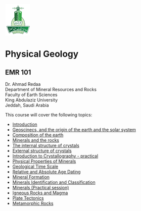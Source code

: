 <img src="images/KAU_logo.png" alt="KAU_LOGO" width="80" height="102">


# Physical Geology
## EMR 101


Dr. Ahmad Redaa  
Department of Mineral Resources and Rocks  
Faculty of Earth Sciences  
King Abdulaziz University  
Jeddah, Saudi Arabia 


This course will cover the following topics:  

- [Introduction](slides/lecture_1.html)
- [Geoscinecs, and the origin of the earth and the solar system](slides/lecture_2.html)
- [Composition of the earth](slides/lecture_3.html)
- [Minerals and the rocks](slides/lecture_4.html)
- [The internal structure of crystals](slides/lecture_5.html)
- [External structure of crystals](slides/lecture_6.html)
- [Introduction to Crystallography - practical](slides/practical_1.html)
- [Physical Properties of Minerals](slides/lecture_7.html)
- [Geological Time Scale](slides/lecture_9.html)
- [Relative and Absolute Age Dating](slides/lecture_11.html)
- [Mineral Formation](slides/lecture_8.html)
- [Minerals Identification and Classification](slides/lecture_10.html)
- [Minerals (Practical session)](slides/practical_2.html)
- [Igneous Rocks and Magma](slides/lecture_12.html)
- [Plate Tectonics](slides/lecture_13.html)
- [Metamorphic Rocks](slides/lecture_14.html)
